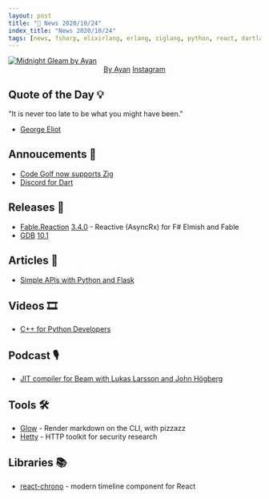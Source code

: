```yaml
---
layout: post
title: "📜 News 2020/10/24"
index_title: "News 2020/10/24"
tags: [news, fsharp, elixirlang, erlang, ziglang, python, react, dartlang, flutter, markdown, security, cpp]
---
```


<a href="https://www.reddit.com/r/Art/comments/jh0fhy/midnight_gleam_me_digital_2019/">
  <img src="https://user-images.githubusercontent.com/430272/97092954-7e604380-161e-11eb-8603-65988c9b2323.jpeg"
     alt="Midnight Gleam by Ayan"
     class="image">
</a>

<div style="text-align:center">
   <a href="https://www.reddit.com/user/artofayan">By Ayan</a>
   <a href="www.instagram.com/artofayan/">Instagram</a>
</div>

## Quote of the Day 💡

"It is never too late to be what you might have been."

- [George Eliot](https://en.wikipedia.org/wiki/George_Eliot)

## Annoucements 🥁

- [Code Golf now supports Zig](https://code.golf/about)
- [Discord for Dart](https://discord.com/invite/h73B9Xa)

## Releases 🥳

- [Fable.Reaction](https://fablereaction.readthedocs.io/en/latest) [3.4.0](https://github.com/dbrattli/Fable.Reaction/releases/tag/v3.4.0) - Reactive (AsyncRx) for F# Elmish and Fable
- [GDB](https://www.gnu.org/software/gdb) [10.1](https://sourceware.org/pipermail/gdb-announce/2020/000126.html)

## Articles 📜

- [Simple APIs with Python and Flask](https://www.phillipsj.net/posts/simple-apis-with-python-and-flask)

## Videos 🎞

- [C++ for Python Developers](https://www.youtube.com/watch?v=gViwfoChkJA)

## Podcast 🎙

- [JIT compiler for Beam with Lukas Larsson and John Högberg](https://thinkingelixir.com/podcast-episodes/017-jit-compiler-for-beam-with-lukas-larsson-and-john-hogberg/)

## Tools 🛠

- [Glow](https://github.com/charmbracelet/glow) - Render markdown on the CLI, with pizzazz
- [Hetty](https://github.com/dstotijn/hetty) - HTTP toolkit for security research

## Libraries 📚

- [react-chrono](https://github.com/prabhuignoto/react-chrono) - modern timeline component for React

